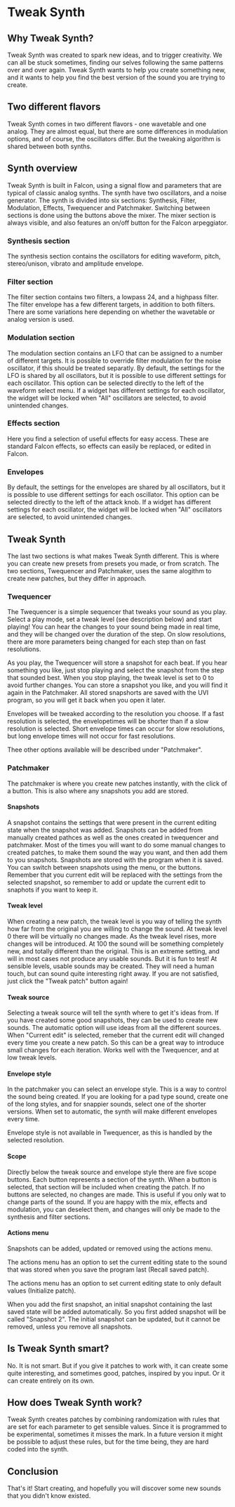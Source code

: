 # Tweak Synth

## Why Tweak Synth?

Tweak Synth was created to spark new ideas, and to trigger creativity. We can all be stuck sometimes, finding our selves following the same patterns over and over again. Tweak Synth wants to help you create something new, and it wants to help you find the best version of the sound you are trying to create.

## Two different flavors

Tweak Synth comes in two different flavors - one wavetable and one analog. They are almost equal, but there are some differences in modulation options, and of course, the oscillators differ. But the tweaking algorithm is shared between both synths.

## Synth overview

Tweak Synth is built in Falcon, using a signal flow and parameters that are typical of classic analog synths. The synth have two oscillators, and a noise generator.
The synth is divided into six sections: Synthesis, Filter, Modulation, Effects, Twequencer and Patchmaker. Switching between sections is done using the buttons above the mixer. The mixer section is always visible, and also features an on/off button for the Falcon arpeggiator.

### Synthesis section

The synthesis section contains the oscillators for editing waveform, pitch, stereo/unison, vibrato and amplitude envelope.

### Filter section

The filter section contains two filters, a lowpass 24, and a highpass filter. The filter envelope has a few different targets, in addition to both filters. There are some variations here depending on whether the wavetable or analog version is used.

### Modulation section

The modulation section contains an LFO that can be assigned to a number of different targets. It is possible to override filter modulation for the noise oscillator, if this should be treated separatly. By default, the settings for the LFO is shared by all oscillators, but it is possible to use different settings for each oscillator. This option can be selected directly to the left of the waveform select menu. If a widget has different settings for each oscillator, the widget will be locked when "All" oscillators are selected, to avoid unintended changes.

### Effects section

Here you find a selection of useful effects for easy access. These are standard Falcon effects, so effects can easily be replaced, or edited in Falcon.

### Envelopes

By default, the settings for the envelopes are shared by all oscillators, but it is possible to use different settings for each oscillator. This option can be selected directly to the left of the attack knob. If a widget has different settings for each oscillator, the widget will be locked when "All" oscillators are selected, to avoid unintended changes.

## Tweak Synth

The last two sections is what makes Tweak Synth different. This is where you can create new presets from presets you made, or from scratch. The two sections, Twequencer and Patchmaker, uses the same alogithm to create new patches, but they differ in approach.

### Twequencer

The Twequencer is a simple sequencer that tweaks your sound as you play. Select a play mode, set a tweak level (see description below) and start playing! You can hear the changes to your sound being made in real time, and they will be changed over the duration of the step. On slow resolutions, there are more parameters being changed for each step than on fast resolutions.

As you play, the Twequencer will store a snapshot for each beat. If you hear something you like, just stop playing and select the snapshot from the step that sounded best. When you stop playing, the tweak level is set to 0 to avoid further changes. You can store a snapshot you like, and you will find it again in the Patchmaker. All stored snapshorts are saved with the UVI program, so you will get it back when you open it later.

Envelopes will be tweaked according to the resolution you choose. If a fast resolution is selected, the envelopetimes will be shorter than if a slow resolution is selected. Short envelope times can occur for slow resolutions, but long envelope times will not occur for fast resolutions.

Thee other options available will be described under "Patchmaker".

### Patchmaker

The patchmaker is where you create new patches instantly, with the click of a button. This is also where any snapshots you add are stored.

#### Snapshots

A snapshot contains the settings that were present in the current editing state when the snapshot was added. Snapshots can be added from manually created pathces as well as the ones created in twequencer and patchmaker. Most of the times you will want to do some manual changes to created patches, to make them sound the way you want, and then add them to you snapshots. Snapshots are stored with the program when it is saved. You can switch between snapshots using the menu, or the buttons. Remember that you current edit will be replaced with the settings from the selected snapshot, so remember to add or update the current edit to snaphots if you want to keep it.

#### Tweak level

When creating a new patch, the tweak level is you way of telling the synth how far from the original you are willing to change the sound. At tweak level 0 there will be virtually no changes made. As the tweak level rises, more changes will be introduced. At 100 the sound will be something completely new, and totally different than the original. This is an extreme setting, and will in most cases not produce any usable sounds. But it is fun to test! At sensible levels, usable sounds may be created. They will need a human touch, but can sound quite interesting right away. If you are not satisfied, just click the "Tweak patch" button again!

#### Tweak source

Selecting a tweak source will tell the synth where to get it's ideas from. If you have created some good snapshots, they can be used to create new sounds. The automatic option will use ideas from all the different sources. When "Current edit" is selected, remeber that the current edit will changed every time you create a new patch. So this can be a great way to introduce small changes for each iteration. Works well with the Twequencer, and at low tweak levels.

#### Envelope style

In the patchmaker you can select an envelope style. This is a way to control the sound being created. If you are looking for a pad type sound, create one of the long styles, and for snappier sounds, select one of the shorter versions. When set to automatic, the synth will make different envelopes every time.

Envelope style is not available in Twequencer, as this is handled by the selected resolution.

#### Scope

Directly below the tweak source and envelope style there are five scope buttons. Each button represents a section of the synth. When a button is selected, that section will be included when creating the patch. If no buttons are selected, no changes are made. This is useful if you only wat to change parts of the sound. If you are happy with the mix, effects and modulation, you can deselect them, and changes will only be made to the synthesis and filter sections.

#### Actions menu

Snapshots can be added, updated or removed using the actions menu.

The actions menu has an option to set the current editing state to the sound that was stored when you save the program last (Recall saved patch).

The actions menu has an option to set current editing state to only default values (Initialize patch).

When you add the first snapshot, an initial snapshot containing the last saved state will be added automatically. So you first added snapshot will be called "Snapshot 2". The initial snapshot can be updated, but it cannot be removed, unless you remove all snapshots.

## Is Tweak Synth smart?

No. It is not smart. But if you give it patches to work with, it can create some quite interesting, and sometimes good, patches, inspired by you input. Or it can create entirely on its own.

## How does Tweak Synth work?

Tweak Synth creates patches by combining randomization with rules that are set for each parameter to get sensible values. Since it is programmed to be experimental, sometimes it misses the mark. In a future version it might be possible to adjust these rules, but for the time being, they are hard coded into the synth.

## Conclusion

That's it! Start creating, and hopefully you will discover some new sounds that you didn't know existed.